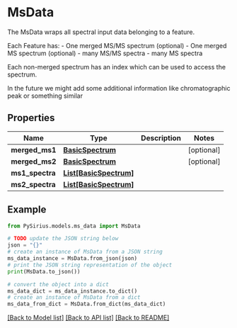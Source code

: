 # MsData

The MsData wraps all spectral input data belonging to a feature.  <p>  Each Feature has:  - One merged MS/MS spectrum (optional)  - One merged MS spectrum (optional)  - many MS/MS spectra  - many MS spectra  <p>  Each non-merged spectrum has an index which can be used to access the spectrum.  <p>  In the future we might add some additional information like chromatographic peak or something similar

## Properties

Name | Type | Description | Notes
------------ | ------------- | ------------- | -------------
**merged_ms1** | [**BasicSpectrum**](BasicSpectrum.md) |  | [optional] 
**merged_ms2** | [**BasicSpectrum**](BasicSpectrum.md) |  | [optional] 
**ms1_spectra** | [**List[BasicSpectrum]**](BasicSpectrum.md) |  | 
**ms2_spectra** | [**List[BasicSpectrum]**](BasicSpectrum.md) |  | 

## Example

```python
from PySirius.models.ms_data import MsData

# TODO update the JSON string below
json = "{}"
# create an instance of MsData from a JSON string
ms_data_instance = MsData.from_json(json)
# print the JSON string representation of the object
print(MsData.to_json())

# convert the object into a dict
ms_data_dict = ms_data_instance.to_dict()
# create an instance of MsData from a dict
ms_data_from_dict = MsData.from_dict(ms_data_dict)
```
[[Back to Model list]](../README.md#documentation-for-models) [[Back to API list]](../README.md#documentation-for-api-endpoints) [[Back to README]](../README.md)


